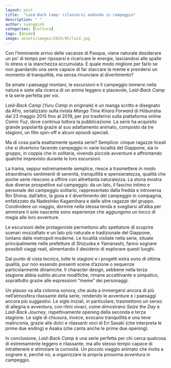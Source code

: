 ```yaml
---
layout: post
title:  "Laid-Back Camp: rilassarsi andando in campeggio"
description: " "
author: suongminh
categories: [Cultura]
tags: [Anime]
image: assets/images/2025/05/laid.jpg
---
```

Con l’imminente arrivo delle vacanze di Pasqua, viene naturale desiderare un po’ di tempo per riposarsi e ricaricare le energie, lasciandosi alle spalle lo stress e la stanchezza accumulata. E quale modo migliore per farlo se non guardando una serie capace di far staccare la mente e prendersi un momento di tranquillità, ma senza rinunciare al divertimento?

Se amate i paesaggi montani, le escursioni e il campeggio immersi nella natura e siete alla ricerca di un anime leggero e piacevole, *Laid-Back Camp* è la serie perfetta per voi.

*Laid-Back Camp* (*Yuru Camp* in originale) è un manga scritto e disegnato da Afro, serializzato sulla rivista *Manga Time Kirara Forward* di Hōbunsha dal 23 maggio 2015 fino al 2019, per poi trasferirsi sulla piattaforma online *Comic Fuz*, dove continua tuttora la pubblicazione. La serie ha acquisito grande popolarità grazie al suo adattamento animato, composto da tre stagioni, un film spin-off e alcuni episodi speciali.

Ma di cosa parla esattamente questa serie? Semplice: cinque ragazze liceali che si divertono facendo campeggio in varie località del Giappone, sia in gruppo, in coppia che in solitaria, vivendo piccole avventure e affrontando qualche imprevisto durante le loro escursioni.

La trama, seppur estremamente semplice, riesce a trasmettere in modo straordinario sentimenti di serenità, tranquillità e spensieratezza, qualità che poche serie riescono a offrire con altrettanta naturalezza. La storia mostra due diverse prospettive sul campeggio: da un lato, il fascino intimo e personale del campeggio solitario, rappresentato dalla fredda e introversa Rin Shima; dall’altro, la gioia e il divertimento del campeggio in compagnia, enfatizzato da Nadeshiko Kagamihara e dalle altre ragazze del gruppo. Condividere un viaggio, dormire nella stessa tenda e svegliarsi all’alba per ammirare il sole nascente sono esperienze che aggiungono un tocco di magia alle loro avventure.

Le escursioni delle protagoniste permettono allo spettatore di scoprire scenari mozzafiato e un lato più naturale e tradizionale del Giappone, lontano dalle metropoli moderne. Le località visitate nella serie, situate principalmente nelle prefetture di Shizuoka e Yamanashi, fanno sognare possibili viaggi reali, alimentando il desiderio di esplorare questi luoghi.

Dal punto di vista tecnico, tutte le stagioni e i progetti extra sono di ottima qualità, pur non essendo presenti scene d’azione o sequenze particolarmente dinamiche. Il character design, sebbene nella terza stagione abbia subito alcune modifiche, rimane accattivante e simpatico, soprattutto grazie alle espressioni “meme” dei personaggi.

Un plauso va alla colonna sonora, che aiuta a immergersi ancora di più nell’atmosfera rilassante della serie, rendendo le avventure e i paesaggi ancora più suggestivi. Le sigle iniziali, in particolare, trasmettono un senso di allegria e avventura, con ritmi vivaci, come dimostrano *Seize the Day* e *Laid-Back Journey*, rispettivamente opening della seconda e terza stagione. Le sigle di chiusura, invece, evocano tranquillità e una lieve malinconia, grazie alle dolci e rilassanti voci di Eri Sasaki (che interpreta le prime due ending) e Asaka (che canta anche le prime due opening).

In conclusione, *Laid-Back Camp* è una serie perfetta per chi cerca qualcosa di estremamente leggero e rilassante, ma allo stesso tempo capace di intrattenere e stimolare la curiosità. Un piccolo viaggio animato che invita a sognare e, perché no, a organizzare la propria prossima avventura in campeggio.
